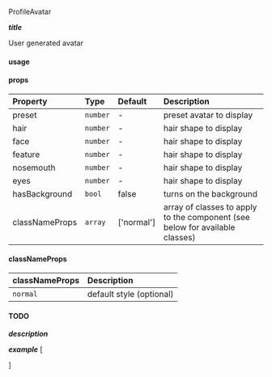 ProfileAvatar

*****title*****

User generated avatar

#### usage


#### props
|Property				|	Type			|	Default		|	Description
:-----------------------|:--------------|:--------------|:--------------------------------
preset					|	`number`	|	-					|	preset avatar to display
hair						|	`number`	|	-					|	hair shape to display
face						|	`number`	|	-					|	hair shape to display
feature					|	`number`	|	-					|	hair shape to display
nosemouth				|	`number`	|	-					|	hair shape to display
eyes						|	`number`	|	-					|	hair shape to display
hasBackground		|	`bool`		|	false			|	turns on the background
classNameProps	|	`array`		| ['normal']|	array of classes to apply to the component (see below for available classes)


#### classNameProps
|classNameProps		|	Description
:-----------------------|:--------------------------------
`normal`				| default style (optional)


#### TODO

*****description*****


*****example*****
[

]